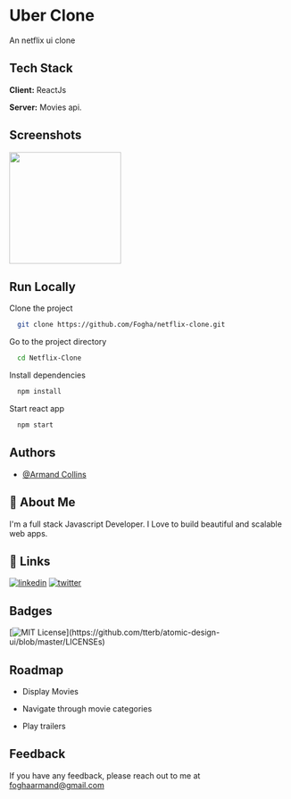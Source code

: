 # Uber Clone

An netflix ui clone
## Tech Stack

**Client:** ReactJs

**Server:** Movies api.

## Screenshots

<div style="display: flex; ">

  <img src="./src/assets/Screen Shot 2022-04-13 at 8.34.16 AM.png" width="200" />

</div>

## Run Locally

Clone the project

```bash
  git clone https://github.com/Fogha/netflix-clone.git
```

Go to the project directory

```bash
  cd Netflix-Clone
```

Install dependencies

```bash
  npm install
```

Start react app

```bash
  npm start
```

## Authors

- [@Armand Collins](https://www.github.com/Fogha)

## 🚀 About Me

I'm a full stack Javascript Developer. I Love to build beautiful and scalable web apps.

## 🔗 Links

[![linkedin](https://img.shields.io/badge/linkedin-0A66C2?style=for-the-badge&logo=linkedin&logoColor=white)](https://www.linkedin.com/in/armand-collins-6974b3166)
[![twitter](https://img.shields.io/badge/twitter-1DA1F2?style=for-the-badge&logo=twitter&logoColor=white)](https://twitter.com/locrae_)

## Badges

[![MIT License](https://img.shields.io/apm/l/atomic-design-ui.svg?)](https://github.com/tterb/atomic-design-ui/blob/master/LICENSEs)

## Roadmap

- Display Movies

- Navigate through movie categories

- Play trailers
## Feedback

If you have any feedback, please reach out to me at foghaarmand@gmail.com

